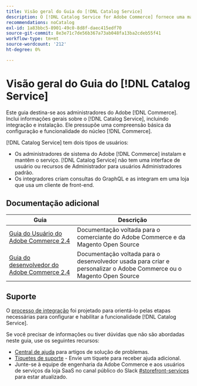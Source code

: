 ```yaml
---
title: Visão geral do Guia do [!DNL Catalog Service]
description: O [!DNL Catalog Service for Adobe Commerce] fornece uma maneira de recuperar o conteúdo das Páginas de Exibição de Produtos e das Páginas de Lista de Produtos mais rapidamente do que as consultas nativas do Adobe Commerce GraphQL.
recommendations: noCatalog
exl-id: 1a83bbc5-8901-49c0-8d8f-daec415edf70
source-git-commit: 8e3e71c7de56b367a73ab048fa13ba2cdeb55f41
workflow-type: tm+mt
source-wordcount: '212'
ht-degree: 0%

---
```


# Visão geral do Guia do [!DNL Catalog Service]

Este guia destina-se aos administradores do Adobe [!DNL Commerce]. Inclui informações gerais sobre o [!DNL Catalog Service], incluindo integração e instalação. Ele pressupõe uma compreensão básica da configuração e funcionalidade do núcleo [!DNL Commerce].

[!DNL Catalog Service] tem dois tipos de usuários:

* Os administradores de sistema do Adobe [!DNL Commerce] instalam e mantêm o serviço. [!DNL Catalog Service] não tem uma interface de usuário ou recursos de Administrador para usuários Administradores padrão.
* Os integradores criam consultas do GraphQL e as integram em uma loja que usa um cliente de front-end.

## Documentação adicional

| Guia | Descrição |
|------ | ----------- |
| [Guia do Usuário do Adobe Commerce 2.4](https://experienceleague.adobe.com/docs/commerce.html) | Documentação voltada para o comerciante do Adobe Commerce e da Magento Open Source |
| [Guia do desenvolvedor do Adobe Commerce 2.4](https://developer.adobe.com/commerce/docs) | Documentação voltada para o desenvolvedor usada para criar e personalizar o Adobe Commerce ou o Magento Open Source |

## Suporte

O [processo de integração](https://experienceleague.adobe.com/docs/commerce/catalog-service/installation.html) foi projetado para orientá-lo pelas etapas necessárias para configurar e habilitar a funcionalidade [!DNL Catalog Service].

Se você precisar de informações ou tiver dúvidas que não são abordadas neste guia, use os seguintes recursos:

* [Central de ajuda](https://experienceleague.adobe.com/docs/commerce-knowledge-base/kb/overview.html) para artigos de solução de problemas.
* [Tíquetes de suporte](https://experienceleague.adobe.com/docs/commerce-knowledge-base/kb/help-center-guide/magento-help-center-user-guide.html#submit-ticket) - Envie um tíquete para receber ajuda adicional.
* Junte-se à equipe de engenharia da Adobe Commerce e aos usuários de serviços da loja SaaS no canal público do Slack [#storefront-services](https://magentocommeng.slack.com/archives/C03HVPG8RS4) para estar atualizado.
